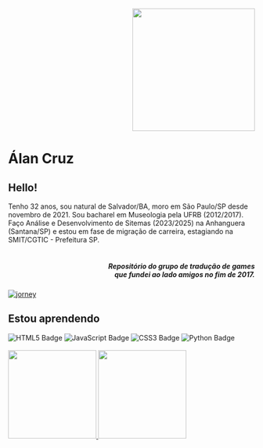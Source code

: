 <!DOCTYPE html>
<html lang="pt-BR">
<head>

 <a href="https://github.com/jumpmanclubbrasil">
  <img align="right" width="250px" style="margin-top:-20px" src="https://i.ibb.co/B3RK81T/jump-logo.png">
</a>
<div style="display: inline-block">
 
 <h1 align="left">Álan Cruz</h1>
 
## Hello!
Tenho 32 anos, sou natural de Salvador/BA, moro em São Paulo/SP desde novembro de 2021. Sou bacharel em Museologia pela UFRB (2012/2017). Faço Análise e Desenvolvimento de Sitemas (2023/2025) na Anhanguera (Santana/SP) e estou em fase de migração de carreira, estagiando na SMIT/CGTIC - Prefeitura SP. <br/><br/><h5 align="right">Repositório do grupo de tradução de games<br/>que fundei ao lado amigos no fim de 2017.</h5>
<a href="https://imgbb.com/"><img src="https://i.ibb.co/fqxzKWS/jorney.gif" alt="jorney" border="0"></a>

## Estou aprendendo
<img src="https://img.shields.io/badge/html5-%23E34F26.svg?style=for-the-badge&logo=html5&logoColor=white" alt="HTML5 Badge">
<img src="https://img.shields.io/badge/javascript-%23323330.svg?style=for-the-badge&logo=javascript&logoColor=%23F7DF1E" alt="JavaScript Badge">
<img src="https://img.shields.io/badge/css3-%231572B6.svg?style=for-the-badge&logo=css3&logoColor=white" alt="CSS3 Badge">
<img src="https://img.shields.io/badge/python-3670A0?style=for-the-badge&logo=python&logoColor=ffdd54" alt="Python Badge"><br>
</br>

<div>
<a href="https://github.com/alanmugiwara">
<img loading="lazy" height="180em" src="https://github-readme-stats.vercel.app/api/top-langs/?username=alanmugiwara&layout=compact&langs_count=7&theme=dracula"/>
<img loading="lazy" height="180em" src="https://github-readme-stats.vercel.app/api?username=alanmugiwara&show_icons=true&theme=dracula&include_all_commits=true&count_private=true"/>
</div>
</body>
